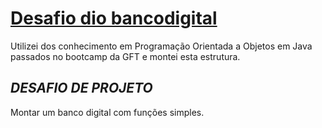 # <u>Desafio dio bancodigital</u>
Utilizei dos conhecimento em Programação Orientada a Objetos em Java passados no bootcamp da GFT  e montei esta estrutura.

## *DESAFIO DE PROJETO*
Montar um banco digital com funções simples.

